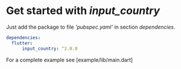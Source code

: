 # Get started with _input_country_

Just add the package to file _'pubspec.yaml'_ in section _dependencies_.

```yaml
dependencies:
  flutter:  
      input_country: ^2.0.0    
```

For a complete example see [example/lib/main.dart]
